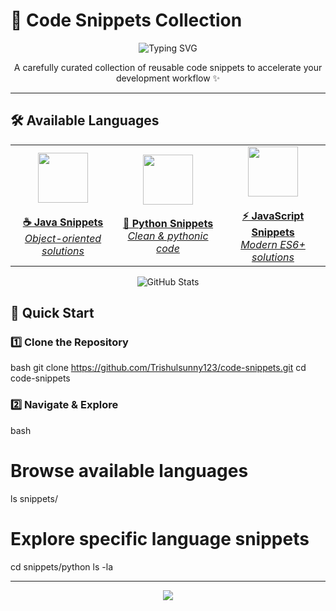 # 🚀 Code Snippets Collection

<div align="center">

<img src="https://readme-typing-svg.herokuapp.com?font=Fira+Code&pause=1000&color=36BCF7&center=true&vCenter=true&width=435&lines=Welcome+to+Code+Snippets!;Ready+to+use+solutions;Java+%7C+Python+%7C+JavaScript;Happy+Coding!+%F0%9F%9A%80" alt="Typing SVG" />

A carefully curated collection of reusable code snippets to accelerate your development workflow ✨

</div>

---

## 🛠 Available Languages

<div align="center">

<table>
  <tr>
    <td align="center" width="33%">
      <a href="snippets/java/">
        <img src="https://cdn.jsdelivr.net/gh/devicons/devicon/icons/java/java-original.svg" width="80" height="80"/>
        <br><br><strong>☕ Java Snippets</strong>
        <br><em>Object-oriented solutions</em>
      </a>
    </td>
    <td align="center" width="33%">
      <a href="snippets/python/">
        <img src="https://cdn.jsdelivr.net/gh/devicons/devicon/icons/python/python-original.svg" width="80" height="80"/>
        <br><br><strong>🐍 Python Snippets</strong>
        <br><em>Clean & pythonic code</em>
      </a>
    </td>
    <td align="center" width="33%">
      <a href="snippets/javascript/">
        <img src="https://cdn.jsdelivr.net/gh/devicons/devicon/icons/javascript/javascript-original.svg" width="80" height="80"/>
        <br><br><strong>⚡ JavaScript Snippets</strong>
        <br><em>Modern ES6+ solutions</em>
      </a>
    </td>
  </tr>
</table>

</div>

<div align="center">

<img src="https://github-readme-stats.vercel.app/api?username=Trishulsunny123&show_icons=true&theme=radical&hide_border=true" alt="GitHub Stats" />

</div>

## 🚀 Quick Start

### 1️⃣ Clone the Repository
bash
git clone https://github.com/Trishulsunny123/code-snippets.git
cd code-snippets


### 2️⃣ Navigate & Explore
bash
# Browse available languages
ls snippets/

# Explore specific language snippets
cd snippets/python
ls -la


---

<div align="center">

<img src="https://capsule-render.vercel.app/api?type=waving&color=gradient&height=100&section=footer&text=Happy%20Coding!&fontSize=16&fontAlignY=65&desc=Made%20with%20%E2%9D%A4%EF%B8%8F%20by%20Trishulsunny123&descAlignY=51&descAlign=center" />

</div>

